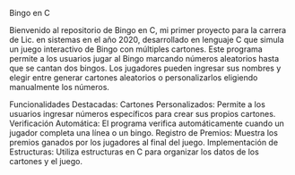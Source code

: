 Bingo en C

Bienvenido al repositorio de Bingo en C, mi primer proyecto para la carrera de Lic. en sistemas en el año 2020, desarrollado en lenguaje C que simula un juego interactivo de Bingo con múltiples cartones. 
Este programa permite a los usuarios jugar al Bingo marcando números aleatorios hasta que se cantan dos bingos. 
Los jugadores pueden ingresar sus nombres y elegir entre generar cartones aleatorios o personalizarlos eligiendo manualmente los números.

Funcionalidades Destacadas:
Cartones Personalizados: Permite a los usuarios ingresar números específicos para crear sus propios cartones.
Verificación Automática: El programa verifica automáticamente cuando un jugador completa una línea o un bingo.
Registro de Premios: Muestra los premios ganados por los jugadores al final del juego.
Implementación de Estructuras: Utiliza estructuras en C para organizar los datos de los cartones y el juego.
